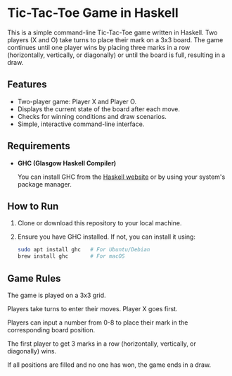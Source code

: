 
# Tic-Tac-Toe Game in Haskell

This is a simple command-line Tic-Tac-Toe game written in Haskell. Two players (X and O) take turns to place their mark on a 3x3 board. The game continues until one player wins by placing three marks in a row (horizontally, vertically, or diagonally) or until the board is full, resulting in a draw.

## Features

- Two-player game: Player X and Player O.
- Displays the current state of the board after each move.
- Checks for winning conditions and draw scenarios.
- Simple, interactive command-line interface.

## Requirements

- **GHC (Glasgow Haskell Compiler)**

  You can install GHC from the [Haskell website](https://www.haskell.org/platform/) or by using your system's package manager.

## How to Run

1. Clone or download this repository to your local machine.
   
2. Ensure you have GHC installed. If not, you can install it using:

   ```bash
   sudo apt install ghc   # For Ubuntu/Debian
   brew install ghc       # For macOS

## Game Rules

The game is played on a 3x3 grid.

Players take turns to enter their moves. Player X goes first.

Players can input a number from 0-8 to place their mark in the corresponding board position.

The first player to get 3 marks in a row (horizontally, vertically, or diagonally) wins.

If all positions are filled and no one has won, the game ends in a draw.
